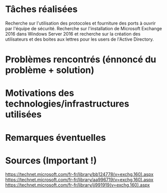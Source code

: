 # Tâches réalisées
Recherche sur l'utilisation des protocoles et fourniture des ports à ouvrir par l'équipe de sécurité.
Recherche sur l'installation de Microsoft Exchange 2016 dans Windows Server 2016 et recherche sur la création des utilisateurs et des boites aux lettres pour les users de l'Active Directory. 

# Problèmes rencontrés (énnoncé du problème + solution)

# Motivations des technologies/infrastructures utilisées

# Remarques éventuelles

# Sources (Important !)
https://technet.microsoft.com/fr-fr/library/bb124778(v=exchg.160).aspx<br>
https://technet.microsoft.com/fr-fr/library/aa996719(v=exchg.160).aspx<br>
https://technet.microsoft.com/fr-fr/library/jj991919(v=exchg.160).aspx
